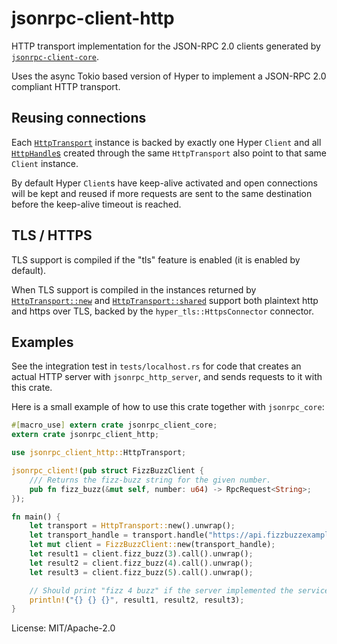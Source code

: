 # jsonrpc-client-http

HTTP transport implementation for the JSON-RPC 2.0 clients generated by
[`jsonrpc-client-core`](../jsonrpc_client_core/index.html).

Uses the async Tokio based version of Hyper to implement a JSON-RPC 2.0 compliant HTTP
transport.

## Reusing connections

Each [`HttpTransport`](struct.HttpTransport.html) instance is backed by exactly one Hyper
`Client` and all [`HttpHandle`s](struct.HttpHandle.html) created through the same
`HttpTransport` also point to that same `Client` instance.

By default Hyper `Client`s have keep-alive activated and open connections will be kept and
reused if more requests are sent to the same destination before the keep-alive timeout is
reached.

## TLS / HTTPS

TLS support is compiled if the "tls" feature is enabled (it is enabled by default).

When TLS support is compiled in the instances returned by
[`HttpTransport::new`](struct.HttpTransport.html#method.new) and
[`HttpTransport::shared`](struct.HttpTransport.html#method.shared) support both plaintext http
and https over TLS, backed by the `hyper_tls::HttpsConnector` connector.

## Examples

See the integration test in `tests/localhost.rs` for code that creates an actual HTTP server
with `jsonrpc_http_server`, and sends requests to it with this crate.

Here is a small example of how to use this crate together with `jsonrpc_core`:

```rust
#[macro_use] extern crate jsonrpc_client_core;
extern crate jsonrpc_client_http;

use jsonrpc_client_http::HttpTransport;

jsonrpc_client!(pub struct FizzBuzzClient {
    /// Returns the fizz-buzz string for the given number.
    pub fn fizz_buzz(&mut self, number: u64) -> RpcRequest<String>;
});

fn main() {
    let transport = HttpTransport::new().unwrap();
    let transport_handle = transport.handle("https://api.fizzbuzzexample.org/rpc/").unwrap();
    let mut client = FizzBuzzClient::new(transport_handle);
    let result1 = client.fizz_buzz(3).call().unwrap();
    let result2 = client.fizz_buzz(4).call().unwrap();
    let result3 = client.fizz_buzz(5).call().unwrap();

    // Should print "fizz 4 buzz" if the server implemented the service correctly
    println!("{} {} {}", result1, result2, result3);
}
```

License: MIT/Apache-2.0
